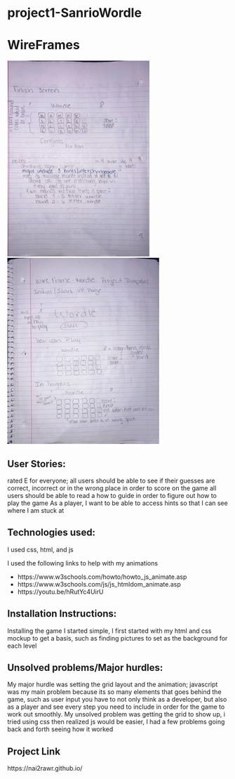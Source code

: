 # project1-SanrioWordle
<h1><strong>WireFrames</strong></h1>
<img src="25C13B56-FB3D-4926-8B3B-E1982A1F5D6F_4_5005_c.jpeg"
raw=true
alt="wire frame1"
style="margin-right:10px"/>
<img
src="E95E538D-5A49-433C-8DCE-EC848C475426_4_5005_c.jpeg"
raw=true
alt="wire_frame2"
syle="margin-right:10px">
<h2><strong>User Stories:</strong></h2>
<p>rated E for everyone; 
all users should be able to see if their guesses are correct, incorrect or in the wrong place in order to score on the game
all users should be able to read a how to guide in order to figure out how to play the game
As a player, I want to be able to access hints so that I can see where I am stuck at</p>

<h2><strong>Technologies used:</strong></h2>
<p>I used css, html, and js</p> 
<p>I used the following links to help with my animations
<ul>
<li>https://www.w3schools.com/howto/howto_js_animate.asp</li>
<li>https://www.w3schools.com/js/js_htmldom_animate.asp</li>
<li>https://youtu.be/hRutYc4UirU</li>
</ul>
</p>

<h2><strong>Installation Instructions:</strong></h2>
<p>Installing the game I started simple, I first started with my html and css mockup to get a basis, such as finding pictures to set as the background for each level</p>


<h2><strong>Unsolved problems/Major hurdles:
</strong></h2>
<p>My major hurdle was setting the grid layout and the animation; javascript was my main problem because its so many elements that goes behind the game, such as user input you have to not only think as a developer, but also as a player and see every step you need to include in order for the game to work out smoothly.
My unsolved problem was getting the grid to show up, i tried using css then realized js would be easier, I had a few problems going back and forth seeing how it worked</p>

<h2><strong>Project Link</strong></h2>
<p>https://nai2rawr.github.io/</p>
